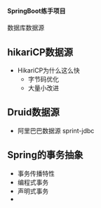 #### SpringBoot练手项目
数据库数据源
## hikariCP数据源
- HikariCP为什么这么快
  - 字节码优化
  - 大量小改进
## Druid数据源
- 阿里巴巴数据源
sprint-jdbc
## Spring的事务抽象
- 事务传播特性
- 编程式事务
- 声明式事务
- 
